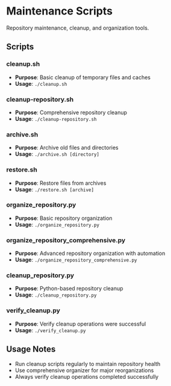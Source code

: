 # Maintenance Scripts

Repository maintenance, cleanup, and organization tools.

## Scripts

### cleanup.sh

- **Purpose**: Basic cleanup of temporary files and caches
- **Usage**: `./cleanup.sh`

### cleanup-repository.sh

- **Purpose**: Comprehensive repository cleanup
- **Usage**: `./cleanup-repository.sh`

### archive.sh

- **Purpose**: Archive old files and directories
- **Usage**: `./archive.sh [directory]`

### restore.sh

- **Purpose**: Restore files from archives
- **Usage**: `./restore.sh [archive]`

### organize_repository.py

- **Purpose**: Basic repository organization
- **Usage**: `./organize_repository.py`

### organize_repository_comprehensive.py

- **Purpose**: Advanced repository organization with automation
- **Usage**: `./organize_repository_comprehensive.py`

### cleanup_repository.py

- **Purpose**: Python-based repository cleanup
- **Usage**: `./cleanup_repository.py`

### verify_cleanup.py

- **Purpose**: Verify cleanup operations were successful
- **Usage**: `./verify_cleanup.py`

## Usage Notes

- Run cleanup scripts regularly to maintain repository health
- Use comprehensive organizer for major reorganizations
- Always verify cleanup operations completed successfully
